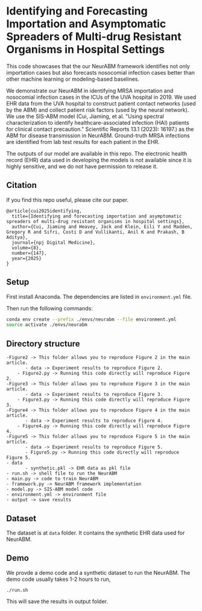# Identifying and Forecasting Importation and Asymptomatic Spreaders of Multi-drug Resistant Organisms in Hospital Settings

This code showcases that the our NeurABM framework identifies not only importation cases but also forecasts nosocomial infection cases better than other machine learning or modeling-based baselines.

We demonstrate our NeurABM in identifying MRSA importation and nosocomial infection cases in the ICUs of the UVA hospital in 2019. We used EHR data from the UVA hospital to construct patient contact networks (used by the ABM) and collect patient risk factors (used by the neural network). We use the SIS-ABM model (Cui, Jiaming, et al. "Using spectral characterization to identify healthcare-associated infection (HAI) patients for clinical contact precaution." Scientific Reports 13.1 (2023): 16197.) as the ABM for disease transmission in NeurABM. Ground-truth MRSA infections are identified from lab test results for each patient in the EHR. 

The outputs of our model are available in this repo. The electronic health record (EHR) data used in developing the models is not available since it is highly sensitive, and we do not have permission to release it.

## Citation

If you find this repo useful, please cite our paper.

```
@article{cui2025identifying,
  title={Identifying and forecasting importation and asymptomatic spreaders of multi-drug resistant organisms in hospital settings},
  author={Cui, Jiaming and Heavey, Jack and Klein, Eili Y and Madden, Gregory R and Sifri, Costi D and Vullikanti, Anil K and Prakash, B Aditya},
  journal={npj Digital Medicine},
  volume={8},
  number={147},
  year={2025}
}
```

## Setup

First install Anaconda. The dependencies are listed in `environment.yml` file. 

Then run the following commands:

```bash
conda env create --prefix ./envs/neurabm --file environment.yml
source activate ./envs/neurabm
```

## Directory structure

```
-Figure2 -> This folder allows you to reproduce Figure 2 in the main article.
       - data -> Experiment results to reproduce Figure 2.
	- Figure2.py -> Running this code directly will reproduce Figure 2.
-Figure3 -> This folder allows you to reproduce Figure 3 in the main article.
       - data -> Experiment results to reproduce Figure 3.
	- Figure3.py -> Running this code directly will reproduce Figure 3.
-Figure4 -> This folder allows you to reproduce Figure 4 in the main article.
       - data -> Experiment results to reproduce Figure 4.
	- Figure4.py -> Running this code directly will reproduce Figure 4.
-Figure5 -> This folder allows you to reproduce Figure 5 in the main article.
       - data -> Experiment results to reproduce Figure 5.
       - Figure5.py -> Running this code directly will reproduce Figure 5.
- data
       - synthetic.pkl -> EHR data as pkl file
- run.sh -> shell file to run the NeurABM
- main.py -> code to train NeurABM
- framework.py -> NeurABM framework implementation
- model.py -> SIS-ABM model code
- environment.yml -> environment file
- output -> save results
```

## Dataset

The dataset is at `data` folder. It contains the synthetic EHR data used for NeurABM.

## Demo

We provde a demo code and a synthetic dataset to run the NeurABM. The demo code usually takes 1-2 hours to run,

```
./run.sh
```
This will save the results in output folder.

